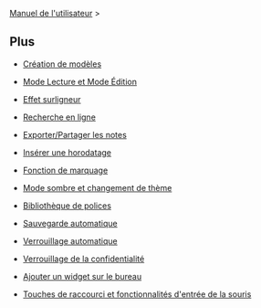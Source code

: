 [Manuel de l'utilisateur](/dragonnest/drawnote/manual/fr) >

Plus
---

- [Création de modèles](creating_templates.md)

- [Mode Lecture et Mode Édition](reading_mode_and_editing_mode.md)

- [Effet surligneur](highlighter_effect.md)

- [Recherche en ligne](online_search.md)

- [Exporter/Partager les notes](export_share_notes.md)

- [Insérer une horodatage](insert_timestamp.md)

- [Fonction de marquage](marking_function.md)

- [Mode sombre et changement de thème](dark_mode_theme.md)

- [Bibliothèque de polices](font_library.md)

- [Sauvegarde automatique](autosave.md)

- [Verrouillage automatique](automatic_locking.md)

- [Verrouillage de la confidentialité](privacy_lock.md)

- [Ajouter un widget sur le bureau](add_desktop_widget.md)

- [Touches de raccourci et fonctionnalités d'entrée de la souris](shortcut_key.md)